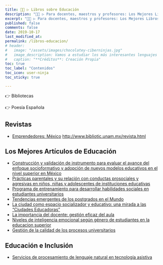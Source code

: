 ```yaml
---
title: 👩‍🏫 ▷ Libros sobre Educación
description: "👩‍🏫 ▷ Para docentes, maestros y profesores: Los Mejores Libros sobre Educación."
excerpt: "👩‍🏫 ▷ Para docentes, maestros y profesores: Los Mejores Libros sobre Educación."
published: false
comments: false
date: 2019-10-17
last_modified_at: 
permalink: /libros-educacion/
# header:
#   image: "/assets/images/chocolatey-ciberninjas.jpg"
#   image_description: Vamos a estudiar los más interesantes lenguajes de programación y frameworks de 2019
#   caption: "**Créditos**: Creación Propia"
toc: true
toc_label: "Contenidos"
toc_icon: user-ninja
toc_sticky: true

---
```


👉 Bibliotecas

👉 Poesía Española

## Revistas

* [Emprendedores: México](http://emprendedores.unam.mx/buscar.php?tipo=2)
http://www.bibliotic.unam.mx/revista.html


## Los Mejores Artículos de Educación

* [Construcción y validación de instrumento para evaluar el avance del enfoque socioformativo y adopción de nuevos modelos educativos en el nivel superior en México](http://revistaespacios.com/a19v40n31/a19v40n31p05.pdf)
* [Prácticas parentales y su relación con conductas prosociales y agresivas en niños, niñas y adolescentes de instituciones educativas](http://revistaespacios.com/a19v40n31/a19v40n31p08.pdf)
* [Programa de entrenamiento para
desarrollar habilidades sociales en
estudiantes universitarios](http://revistaespacios.com/a19v40n31/a19v40n31p10.pdf)
* [Tendencias emergentes de los postgrados en el Mundo](http://revistaespacios.com/a19v40n31/a19v40n31p09.pdf)
* [La ciudad como espacio socializador y
educativo: una mirada a las “Ciudades
Educadoras”
](http://revistaespacios.com/a19v40n31/a19v40n31p17.pdf)
* [La importancia del docente: gestión eficaz del aula](http://revistaespacios.com/a19v40n31/a19v40n31p19.pdf)
* [Niveles de inteligencia emocional según género de estudiantes en la educacion superior](http://revistaespacios.com/a19v40n31/a19v40n31p26.pdf)
* [Gestión de la calidad de los procesos universitarios](http://revistaespacios.com/a19v40n31/a19v40n31p27.pdf)

## Educación e Inclusión
* [Servicios de procesamiento de lenguaje natural en tecnología asistiva](http://revistaespacios.com/a19v40n30/a19v40n30p07.pdf)